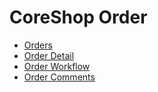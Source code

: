 # CoreShop Order

 * [Orders](./01_Orders.md)
 * [Order Detail](./02_Order_Detail.md)
 * [Order Workflow](./03_Order_Workflow.md)
 * [Order Comments](./04_Order_Comments.md)